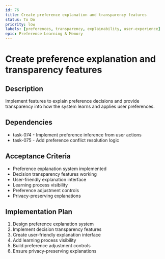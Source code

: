 ```yaml
---
id: 76
title: Create preference explanation and transparency features
status: To Do
priority: low
labels: [preferences, transparency, explainability, user-experience]
epic: Preference Learning & Memory
---
```


# Create preference explanation and transparency features

## Description
Implement features to explain preference decisions and provide transparency into how the system learns and applies user preferences.

## Dependencies
- task-074 - Implement preference inference from user actions
- task-075 - Add preference conflict resolution logic

## Acceptance Criteria
- Preference explanation system implemented
- Decision transparency features working
- User-friendly explanation interface
- Learning process visibility
- Preference adjustment controls
- Privacy-preserving explanations

## Implementation Plan
1. Design preference explanation system
2. Implement decision transparency features
3. Create user-friendly explanation interface
4. Add learning process visibility
5. Build preference adjustment controls
6. Ensure privacy-preserving explanations